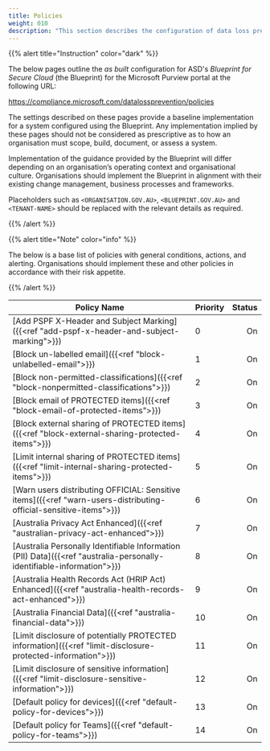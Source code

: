 ```yaml
---
title: Policies
weight: 010
description: "This section describes the configuration of data loss prevention policies within Microsoft Purview associated with systems built according to guidance in ASD's Blueprint for Secure Cloud."
---
```


{{% alert title="Instruction" color="dark" %}}
 
The below pages outline the *as built* configuration for ASD's *Blueprint for Secure Cloud* (the Blueprint) for the Microsoft Purview portal at the following URL: 

https://compliance.microsoft.com/datalossprevention/policies

The settings described on these pages provide a baseline implementation for a system configured using the Blueprint. Any implementation implied by these pages should not be considered as prescriptive as to how an organisation must scope, build, document, or assess a system.

Implementation of the guidance provided by the Blueprint will differ depending on an organisation’s operating context and organisational culture. Organisations should implement the Blueprint in alignment with their existing change management, business processes and frameworks.

Placeholders such as `<ORGANISATION.GOV.AU>`, `<BLUEPRINT.GOV.AU>` and `<TENANT-NAME>` should be replaced with the relevant details as required.
 
{{% /alert %}}

{{% alert title="Note" color="info" %}}

The below is a base list of policies with general conditions, actions, and alerting. Organisations should implement these and other policies in accordance with their risk appetite.

{{% /alert %}}

| Policy Name                                                                                                           | Priority | Status |
|-----------------------------------------------------------------------------------------------------------------------|----------|--------:|
| [Add PSPF X-Header and Subject Marking]({{<ref "add-pspf-x-header-and-subject-marking">}})                            | 0        | On     |
| [Block un-labelled email]({{<ref "block-unlabelled-email">}})                                                         | 1        | On     |
| [Block non-permitted-classifications]({{<ref "block-nonpermitted-classifications">}})                                 | 2        | On     |
| [Block email of PROTECTED items]({{<ref "block-email-of-protected-items">}})                                          | 3        | On     |
| [Block external sharing of PROTECTED items]({{<ref "block-external-sharing-protected-items">}})                       | 4        | On     |
| [Limit internal sharing of PROTECTED items]({{<ref "limit-internal-sharing-protected-items">}})                       | 5        | On     |
| [Warn users distributing OFFICIAL: Sensitive items]({{<ref "warn-users-distributing-official-sensitive-items">}})     | 6        | On     |
| [Australia Privacy Act Enhanced]({{<ref "australian-privacy-act-enhanced">}})                                         | 7        | On     |
| [Australia Personally Identifiable Information (PII) Data]({{<ref "australia-personally-identifiable-information">}}) | 8        | On     |
| [Australia Health Records Act (HRIP Act) Enhanced]({{<ref "australia-health-records-act-enhanced">}})                 | 9        | On     |
| [Australia Financial Data]({{<ref "australia-financial-data">}})                                                      | 10       | On     |
| [Limit disclosure of potentially PROTECTED information]({{<ref "limit-disclosure-protected-information">}})           | 11       | On     |
| [Limit disclosure of sensitive information]({{<ref "limit-disclosure-sensitive-information">}})                       | 12       | On     |
| [Default policy for devices]({{<ref "default-policy-for-devices">}})                                                  | 13       | On     |
| [Default policy for Teams]({{<ref "default-policy-for-teams">}})                                                      | 14       | On     |
